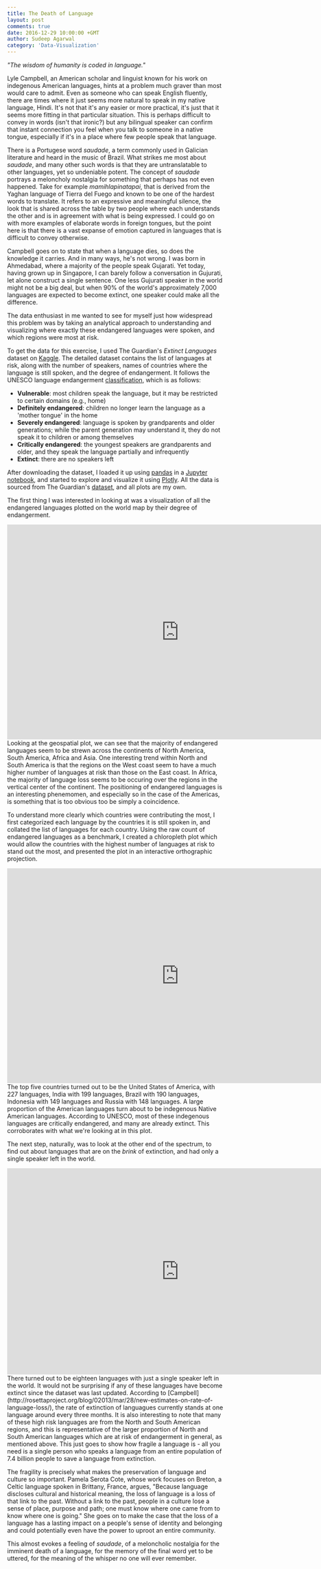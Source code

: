 ```yaml
---
title: The Death of Language
layout: post
comments: true
date: 2016-12-29 10:00:00 +GMT
author: Sudeep Agarwal
category: 'Data-Visualization'
---
```


*"The wisdom of humanity is coded in language."*

Lyle Campbell, an American scholar and linguist known for his work on indegenous American languages, hints at a problem much graver than most would care to admit. Even as someone who can speak English fluently, there are times where it just seems more natural to speak in my native language, Hindi. It's not that it's any easier or more practical, it's just that it seems more fitting in that particular situation. This is perhaps difficult to convey in words (isn't that ironic?) but any bilingual speaker can confirm that instant connection you feel when you talk to someone in a native tongue, especially if it's in a place where few people speak that language.

There is a Portugese word *saudade*, a term commonly used in Galician literature and heard in the music of Brazil. What strikes me most about *saudade*, and many other such words is that they are untranslatable to other languages, yet so undeniable potent. The concept of *saudade* portrays a meloncholy nostalgia for something that perhaps has not even happened. Take for example *mamihlapinatapai*, that is derived from the Yaghan language of Tierra del Fuego and known to be one of the hardest words to translate. It refers to an expressive and meaningful silence, the look that is shared across the table by two people where each understands the other and is in agreement with what is being expressed. I could go on with more examples of elaborate words in foreign tongues, but the point here is that there is a vast expanse of emotion captured in languages that is difficult to convey otherwise.
<!--more-->
Campbell goes on to state that when a language dies, so does the knowledge it carries. And in many ways, he's not wrong. I was born in Ahmedabad, where a majority of the people speak Gujarati. Yet today, having grown up in Singapore, I can barely follow a conversation in Gujurati, let alone construct a single sentence. One less Gujurati speaker in the world might not be a big deal, but when 90% of the world's approximately 7,000 languages are expected to become extinct, one speaker could make all the difference.

The data enthusiast in me wanted to see for myself just how widespread this problem was by taking an analytical approach to understanding and visualizing where exactly these endangered languages were spoken, and which regions were most at risk.

To get the data for this exercise, I used The Guardian's *Extinct Languages* dataset on [Kaggle](https://www.kaggle.com/the-guardian/extinct-languages). The detailed dataset contains the list of languages at risk, along with the number of speakers, names of countries where the language is still spoken, and the degree of endangerment. It follows the UNESCO language endangerment [classification](http://www.unesco.org/new/en/culture/themes/endangered-languages/atlas-of-languages-in-danger/), which is as follows:

- **Vulnerable**: most children speak the language, but it may be restricted to certain domains (e.g., home)
- **Definitely endangered**: children no longer learn the language as a 'mother tongue' in the home
- **Severely endangered**: language is spoken by grandparents and older generations; while the parent generation may understand it, they do not speak it to children or among themselves
- **Critically endangered**: the youngest speakers are grandparents and older, and they speak the language partially and infrequently
- **Extinct**: there are no speakers left

After downloading the dataset, I loaded it up using [pandas](http://pandas.pydata.org/) in a [Jupyter notebook](http://jupyter.org/), and started to explore and visualize it using [Plotly](https://plot.ly/). All the data is sourced from The Guardian's [dataset](https://www.theguardian.com/news/datablog/2011/apr/15/language-extinct-endangered#data), and all plots are my own.

The first thing I was interested in looking at was a visualization of all the endangered languages plotted on the world map by their degree of endangerment.

<iframe width="800" height="500" frameborder="0" scrolling="no" src="https://plot.ly/~sagarwal88/334.embed"></iframe>

<br>
Looking at the geospatial plot, we can see that the majority of endangered languages seem to be strewn across the continents of North America, South America, Africa and Asia. One interesting trend within North and South America is that the regions on the West coast seem to have a much higher number of languages at risk than those on the East coast. In Africa, the majority of language loss seems to be occuring over the regions in the vertical center of the continent. The positioning of endangered languages is an interesting phenemomen, and especially so in the case of the Americas, is something that is too obvious too be simply a coincidence.

To understand more clearly which countries were contributing the most, I first categorized each language by the countries it is still spoken in, and collated the list of languages for each country. Using the raw count of endangered languages as a benchmark, I created a chloropleth plot which would allow the countries with the highest number of languages at risk to stand out the most, and presented the plot in an interactive orthographic projection.

<iframe width="800" height="500" frameborder="0" scrolling="no" src="https://plot.ly/~sagarwal88/500.embed"></iframe>

<br>
The top five countries turned out to be the United States of America, with 227 languages, India with 199 languages, Brazil with 190 languages, Indonesia with 149 languages and Russia with 148 languages. A large proportion of the American languages turn about to be indegenous Native American languages. According to UNESCO, most of these indegenous languages are critically endangered, and many are already extinct. This corroborates with what we're looking at in this plot.

The next step, naturally, was to look at the other end of the spectrum, to find out about languages that are on the *brink* of extinction, and had only a single speaker left in the world.

<iframe width="800" height="480" frameborder="0" scrolling="no" src="https://plot.ly/~sagarwal88/484.embed"></iframe>

<br>
There turned out to be eighteen languages with just a single speaker left in the world. It would not be surprising if any of these languages have become extinct since the dataset was last updated.  According to [Campbell](http://rosettaproject.org/blog/02013/mar/28/new-estimates-on-rate-of-language-loss/), the rate of extinction of languagues currently stands at one language around every three months. It is also interesting to note that many of these high risk languages are from the North and South American regions, and this is representative of the larger proportion of North and South American languages which are at risk of endangerment in general, as mentioned above. This just goes to show how fragile a language is - all you need is a single person who speaks a language from an entire population of 7.4 billion people to save a language from extinction.

The fragility is precisely what makes the preservation of language and culture so important. Pamela Serota Cote, whose work focuses on Breton, a Celtic language spoken in Brittany, France, argues, "Because language discloses cultural and historical meaning, the loss of language is a loss of that link to the past. Without a link to the past, people in a culture lose a sense of place, purpose and path; one must know where one came from to know where one is going." She goes on to make the case that the loss of a language has a lasting impact on a people's sense of identity and belonging and could potentially even have the power to uproot an entire community.

This almost evokes a feeling of *saudade*, of a meloncholic nostalgia for the imminent death of a language, for the memory of the final word yet to be uttered, for the meaning of the whisper no one will ever remember.
